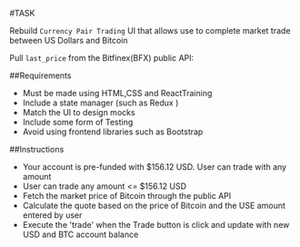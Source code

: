 #TASK

Rebuild `Currency Pair Trading` UI that allows use to complete market trade between US Dollars and Bitcoin

Pull `last_price` from the Bitfinex(BFX) public API:

##Requirements
- Must be made using HTML,CSS and ReactTraining
- Include a state manager (such as Redux )
- Match the UI to design mocks
- Include some form of Testing
- Avoid using frontend libraries such as Bootstrap

##Instructions
- Your account is pre-funded with $156.12 USD. User can trade with any amount
- User can trade any amount <= $156.12 USD
- Fetch the market price of Bitcoin through the public API
- Calculate the quote based on the price of Bitcoin and the USE amount entered by user
- Execute the 'trade' when the Trade button is click and update with new USD and BTC account balance
